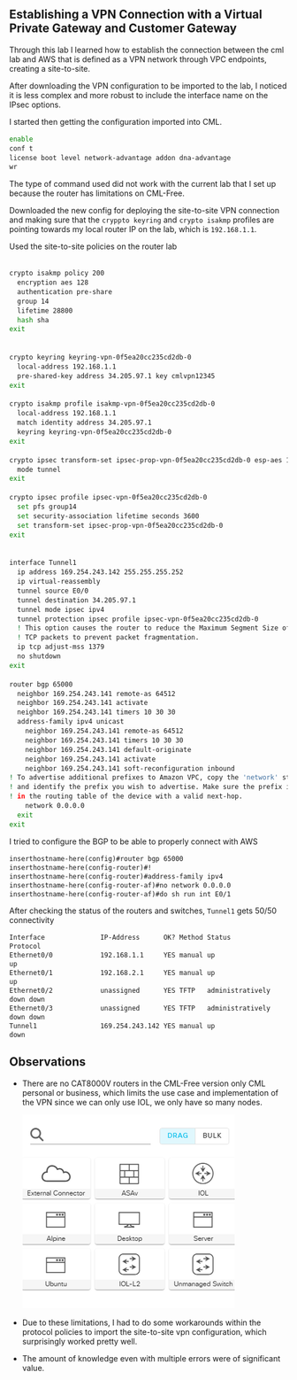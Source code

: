## Establishing a VPN Connection with a Virtual Private Gateway and Customer Gateway

Through this lab I learned how to establish the connection between the cml lab and AWS that is defined as a VPN network through VPC endpoints, creating a site-to-site.

After downloading the VPN configuration to be imported to the lab, I noticed it is less complex and more robust to include the interface name on the IPsec options. 

I started then getting the configuration imported into CML. 

```sh
enable 
conf t 
license boot level network-advantage addon dna-advantage
wr
``` 
The type of command used did not work with the current lab that I set up because the router has limitations on CML-Free.

Downloaded the new config for deploying the site-to-site VPN connection and making sure that the `cryppto keyring` and `crypto isakmp` profiles are pointing towards my local router IP on the lab, which is `192.168.1.1`.

Used the site-to-site policies on the router lab

```sh

crypto isakmp policy 200
  encryption aes 128
  authentication pre-share
  group 14
  lifetime 28800
  hash sha
exit


crypto keyring keyring-vpn-0f5ea20cc235cd2db-0
  local-address 192.168.1.1
  pre-shared-key address 34.205.97.1 key cmlvpn12345
exit

crypto isakmp profile isakmp-vpn-0f5ea20cc235cd2db-0
  local-address 192.168.1.1
  match identity address 34.205.97.1
  keyring keyring-vpn-0f5ea20cc235cd2db-0
exit

crypto ipsec transform-set ipsec-prop-vpn-0f5ea20cc235cd2db-0 esp-aes 128 esp-sha-hmac
  mode tunnel
exit

crypto ipsec profile ipsec-vpn-0f5ea20cc235cd2db-0
  set pfs group14
  set security-association lifetime seconds 3600
  set transform-set ipsec-prop-vpn-0f5ea20cc235cd2db-0
exit


interface Tunnel1
  ip address 169.254.243.142 255.255.255.252
  ip virtual-reassembly
  tunnel source E0/0
  tunnel destination 34.205.97.1
  tunnel mode ipsec ipv4
  tunnel protection ipsec profile ipsec-vpn-0f5ea20cc235cd2db-0
  ! This option causes the router to reduce the Maximum Segment Size of
  ! TCP packets to prevent packet fragmentation.
  ip tcp adjust-mss 1379
  no shutdown
exit

router bgp 65000
  neighbor 169.254.243.141 remote-as 64512
  neighbor 169.254.243.141 activate
  neighbor 169.254.243.141 timers 10 30 30
  address-family ipv4 unicast
    neighbor 169.254.243.141 remote-as 64512
    neighbor 169.254.243.141 timers 10 30 30
    neighbor 169.254.243.141 default-originate
    neighbor 169.254.243.141 activate
    neighbor 169.254.243.141 soft-reconfiguration inbound
! To advertise additional prefixes to Amazon VPC, copy the 'network' statement
! and identify the prefix you wish to advertise. Make sure the prefix is present
! in the routing table of the device with a valid next-hop.
    network 0.0.0.0
  exit
exit
```

I tried to configure the BGP to be able to properly connect with AWS

```
inserthostname-here(config)#router bgp 65000
inserthostname-here(config-router)#!
inserthostname-here(config-router)#address-family ipv4
inserthostname-here(config-router-af)#no network 0.0.0.0
inserthostname-here(config-router-af)#do sh run int E0/1
```

After checking the status of the routers and switches, `Tunnel1`  gets 50/50 connectivity

```
Interface              IP-Address      OK? Method Status                Protocol
Ethernet0/0            192.168.1.1     YES manual up                    up      
Ethernet0/1            192.168.2.1     YES manual up                    up      
Ethernet0/2            unassigned      YES TFTP   administratively down down    
Ethernet0/3            unassigned      YES TFTP   administratively down down    
Tunnel1                169.254.243.142 YES manual up                    down   
```
## Observations 

- There are no CAT8000V routers in the CML-Free version only CML personal or business, which limits the use case and implementation of the VPN since we can only use IOL, we only have so many nodes.

    ![](assets/nodes.png)

- Due to these limitations, I had to do some workarounds within the protocol policies to import the site-to-site vpn configuration, which surprisingly worked pretty well.
- The amount of knowledge even with multiple errors were of significant value.
